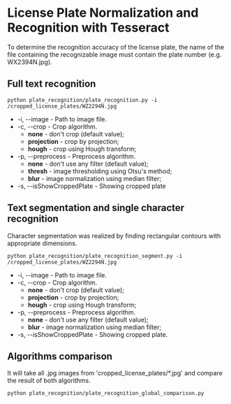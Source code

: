 # License Plate Normalization and Recognition with Tesseract
To determine the recognition accuracy of the license plate, the name of the file containing the recognizable image must contain the plate number (e.g. WX2394N.jpg).

## Full text recognition
````
python plate_recognition/plate_recognition.py -i /cropped_license_plates/WZ2294N.jpg
````

- -i, --image - Path to image file.
- -c, --crop - Crop algorithm.
  - **none** - don't crop (default value);
  - **projection** - crop by projection;
  - **hough** - crop using Hough transform;
- -p, --preprocess - Preprocess algorithm.
  - **none** - don't use any filter (default value);
  - **thresh** - image thresholding using Otsu's method;
  - **blur** - image normalization using median filter;
- -s, --isShowCroppedPlate - Showing cropped plate


## Text segmentation and single character recognition
Character segmentation was realized by finding rectangular contours with appropriate dimensions.

````
python plate_recognition/plate_recognition_segment.py -i /cropped_license_plates/WZ2294N.jpg
````

- -i, --image - Path to image file.
- -c, --crop - Crop algorithm.
  - **none** - don't crop (default value);
  - **projection** - crop by projection;
  - **hough** - crop using Hough transform;
- -p, --preprocess - Preprocess algorithm.
  - **none** - don't use any filter (default value);
  - **blur** - image normalization using median filter;
- -s, --isShowCroppedPlate - Showing cropped plate.


## Algorithms comparison
It will take all .jpg images from 'cropped_license_plates/*.jpg' and compare the result of both algorithms.

````
python plate_recognition/plate_recognition_global_comparison.py
````